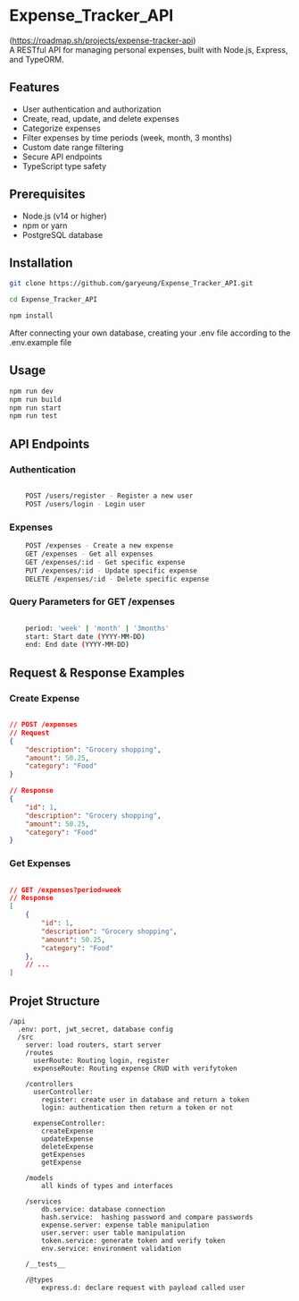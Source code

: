 # Expense_Tracker_API
(https://roadmap.sh/projects/expense-tracker-api)  
A RESTful API for managing personal expenses, built with Node.js, Express, and TypeORM.  

## Features

- User authentication and authorization
- Create, read, update, and delete expenses
- Categorize expenses
- Filter expenses by time periods (week, month, 3 months)
- Custom date range filtering
- Secure API endpoints
- TypeScript type safety

## Prerequisites

- Node.js (v14 or higher)
- npm or yarn
- PostgreSQL database

## Installation 
```sh
git clone https://github.com/garyeung/Expense_Tracker_API.git

cd Expense_Tracker_API

npm install 
```
After connecting your own database, creating your .env file according to the .env.example file

## Usage
```sh
npm run dev
npm run build
npm run start
npm run test
```
## API Endpoints
### Authentication
```sh

    POST /users/register - Register a new user
    POST /users/login - Login user
```

### Expenses
```sh
    POST /expenses - Create a new expense
    GET /expenses - Get all expenses
    GET /expenses/:id - Get specific expense
    PUT /expenses/:id - Update specific expense
    DELETE /expenses/:id - Delete specific expense
```

### Query Parameters for GET /expenses
```sh

    period: 'week' | 'month' | '3months'
    start: Start date (YYYY-MM-DD)
    end: End date (YYYY-MM-DD)
```

## Request & Response Examples
### Create Expense
```json

// POST /expenses
// Request
{
    "description": "Grocery shopping",
    "amount": 50.25,
    "category": "Food"
}

// Response
{
    "id": 1,
    "description": "Grocery shopping",
    "amount": 50.25,
    "category": "Food"
}
```

### Get Expenses
```json

// GET /expenses?period=week
// Response
[
    {
        "id": 1,
        "description": "Grocery shopping",
        "amount": 50.25,
        "category": "Food"
    },
    // ...
]
```

## Projet Structure
```
/api
  .env: port, jwt_secret, database config
  /src
    server: load routers, start server 
    /routes
      userRoute: Routing login, register
      expenseRoute: Routing expense CRUD with verifytoken

    /controllers
      userController: 
        register: create user in database and return a token
        login: authentication then return a token or not

      expenseController:
        createExpense
        updateExpense
        deleteExpense
        getExpenses
        getExpense
       
    /models
        all kinds of types and interfaces

    /services
        db.service: database connection 
        hash.service:  hashing password and compare passwords
        expense.server: expense table manipulation
        user.server: user table manipulation
        token.service: generate token and verify token
        env.service: environment validation

    /__tests__

    /@types
        express.d: declare request with payload called user

```

